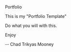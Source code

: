Portfolio

This is my "Portfolio Template" 

Do what you will with this.

Enjoy

-- Chad Trikyas Mooney
